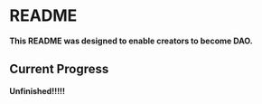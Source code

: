 # README
**This README was designed to enable creators to become DAO.**
## Current Progress
**Unfinished!!!!!**
